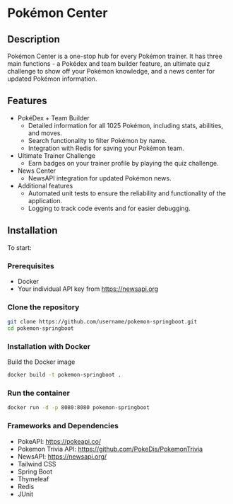 # Pokémon Center

## Description
Pokémon Center is a one-stop hub for every Pokémon trainer. It has three main functions - a Pokédex and team builder feature, an ultimate quiz challenge to show off your Pokémon knowledge, and a news center for updated Pokémon information. 

## Features
- PokéDex + Team Builder
    - Detailed information for all 1025 Pokémon, including stats, abilities, and moves.
    - Search functionality to filter Pokémon by name.
    - Integration with Redis for saving your Pokémon team.
- Ultimate Trainer Challenge
    - Earn badges on your trainer profile by playing the quiz challenge.
- News Center
    - NewsAPI integration for updated Pokémon news.
- Additional features
    - Automated unit tests to ensure the reliability and functionality of the application.
    - Logging to track code events and for easier debugging. 

## Installation

To start:

### Prerequisites
- Docker
- Your individual API key from https://newsapi.org

### Clone the repository
```bash
git clone https://github.com/username/pokemon-springboot.git
cd pokemon-springboot
```

### Installation with Docker
Build the Docker image
```bash
docker build -t pokemon-springboot .
```


### Run the container
```bash
docker run -d -p 8080:8080 pokemon-springboot
```

### Frameworks and Dependencies
- PokeAPI: https://pokeapi.co/
- Pokemon Trivia API: https://github.com/PokeDis/PokemonTrivia
- NewsAPI: https://newsapi.org/ 
- Tailwind CSS
- Spring Boot
- Thymeleaf
- Redis
- JUnit